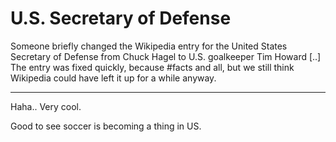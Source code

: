 # U.S. Secretary of Defense

Someone briefly changed the Wikipedia entry for the United States Secretary of Defense from Chuck Hagel to U.S. goalkeeper Tim Howard [..] The entry was fixed quickly, because #facts and all, but we still think Wikipedia could have left it up for a while anyway.

---

Haha.. Very cool.

Good to see soccer is becoming a thing in US.  
















